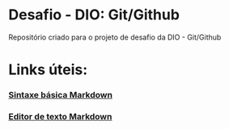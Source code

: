 # Desafio - DIO: Git/Github

Repositório criado para o projeto de desafio da DIO - Git/Github


# Links úteis:

### [Sintaxe básica Markdown](https://www.markdownguide.org/basic-syntax/)
### [Editor de texto Markdown](https://pandao.github.io/editor.md/en.html)
